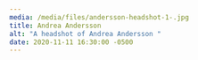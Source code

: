 ```yaml
---
media: /media/files/andersson-headshot-1-.jpg
title: Andrea Andersson
alt: "A headshot of Andrea Andersson "
date: 2020-11-11 16:30:00 -0500
---
```

